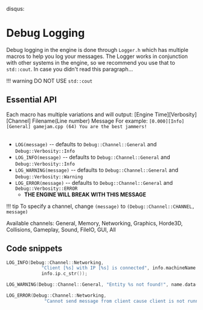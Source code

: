 disqus:
# Debug Logging
Debug logging in the engine is done through `Logger.h` which has multiple macros to help you log your messages. The Logger works in conjunction with other systems in the engine, so we recommend you use that to `std::cout`. In case you didn't read this paragraph...

!!! warning
    DO NOT USE `std::cout`

## Essential API
Each macro has multiple variations and will output:
\[Engine Time\]\[Verbosity\]\[Channel\] Filename(Line number) Message
For example: `[0.000][Info][General] gamejam.cpp (64) You are the best jammers!` 
<br><br>

- `LOG(message)` -- defaults to `Debug::Channel::General` and `Debug::Verbosity::Info`
- `LOG_INFO(message)` -- defaults to `Debug::Channel::General` and `Debug::Verbosity::Info`
- `LOG_WARNING(message)` -- defaults to `Debug::Channel::General` and `Debug::Verbosity::Warning`
- `LOG_ERROR(message)` -- defaults to `Debug::Channel::General` and `Debug::Verbosity::ERROR`
    - **THE ENGINE WILL BREAK WITH THIS MESSAGE**

!!! tip
    To specify a channel, change `(message)` to `(Debug::Channel::CHANNEL, message)`

Available channels: General, Memory, Networking, Graphics, Horde3D, Collisions, Gameplay, Sound, FileIO, GUI, All

## Code snippets
```cpp
LOG_INFO(Debug::Channel::Networking,
             "Client [%s] with IP [%s] is connected", info.machineName.c_str(),
             info.ip.c_str());

LOG_WARNING(Debug::Channel::General, "Entity %s not found!", name.data());

LOG_ERROR(Debug::Channel::Networking,
              "Cannot send message from client cause client is not running");
```